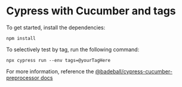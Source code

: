 # Cypress with Cucumber and tags

To get started, install the dependencies:

```npm install```

To selectively test by tag, run the following command:

```npx cypress run --env tags=@yourTagHere```

For more information, reference the [@badeball/cypress-cucumber-preprocessor docs](https://github.com/badeball/cypress-cucumber-preprocessor/tree/master/docs)
